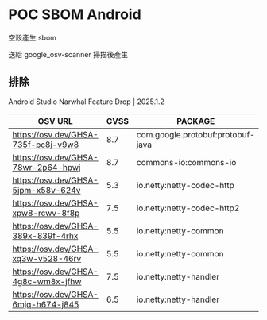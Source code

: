 # POC SBOM Android

空殼產生 sbom

送給 google_osv-scanner 掃描後產生



## 排除

Android Studio Narwhal Feature Drop | 2025.1.2

| OSV URL                             | CVSS | PACKAGE                           | VERSION      |
| ----------------------------------- | ---- | --------------------------------- | ------------ |
| https://osv.dev/GHSA-735f-pc8j-v9w8 | 8.7  | com.google.protobuf:protobuf-java | 3.22.3       |
| https://osv.dev/GHSA-78wr-2p64-hpwj | 8.7  | commons-io:commons-io             | 2.13.0       |
| https://osv.dev/GHSA-5jpm-x58v-624v | 5.3  | io.netty:netty-codec-http         | 4.1.93.Final |
| https://osv.dev/GHSA-xpw8-rcwv-8f8p | 7.5  | io.netty:netty-codec-http2        | 4.1.93.Final |
| https://osv.dev/GHSA-389x-839f-4rhx | 5.5  | io.netty:netty-common             | 4.1.93.Final |
| https://osv.dev/GHSA-xq3w-v528-46rv | 5.5  | io.netty:netty-common             | 4.1.93.Final |
| https://osv.dev/GHSA-4g8c-wm8x-jfhw | 7.5  | io.netty:netty-handler            | 4.1.93.Final |
| https://osv.dev/GHSA-6mjq-h674-j845 | 6.5  | io.netty:netty-handler            | 4.1.93.Final |

